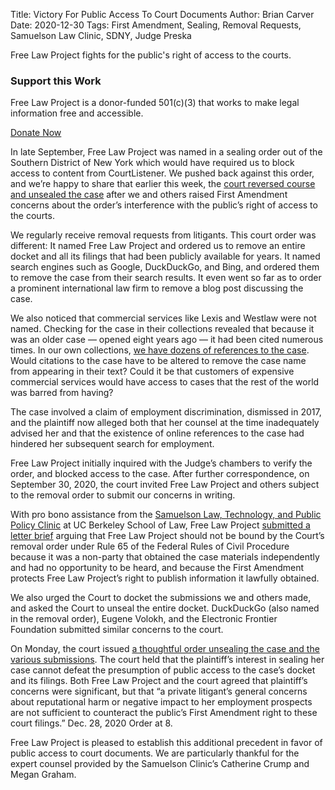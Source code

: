 Title: Victory For Public Access To Court Documents
Author: Brian Carver
Date: 2020-12-30
Tags: First Amendment, Sealing, Removal Requests, Samuelson Law Clinic, SDNY, Judge Preska


<p class="lead">Free Law Project fights for the public's right of access to the courts.</p>

<div class="pull-right col-xs-5 col-sm-4 col-md-3 bg-primary">
    <h3 class="text-center">Support this Work</h3>
    <p>Free Law Project is a donor-funded 501(c)(3) that works to make legal information free and accessible.
    </p>
    <p><a href="https://www.courtlistener.com/donate/?referrer=1a-victory" class="btn btn-lg btn-danger btn-block">Donate Now</a>
</div>

In late September, Free Law Project was named in a sealing order out of the Southern District of New York which would have required us to block access to content from CourtListener. We pushed back against this order, and we’re happy to share that earlier this week, the [court reversed course and unsealed the case][unseal] after we and others raised First Amendment concerns about the order’s interference with the public’s right of access to the courts.

We regularly receive removal requests from litigants. This court order was different: It named Free Law Project and ordered us to remove an entire docket and all its filings that had been publicly available for years. It named search engines such as Google, DuckDuckGo, and Bing, and ordered them to remove the case from their search results. It even went so far as to order a prominent international law firm to remove a blog post discussing the case.

We also noticed that commercial services like Lexis and Westlaw were not named. Checking for the case in their collections revealed that because it was an older case — opened eight years ago — it had been cited numerous times. In our own collections, [we have dozens of references to the case][refs]. Would citations to the case have to be altered to remove the case name from appearing in their text? Could it be that customers of expensive commercial services would have access to cases that the rest of the world was barred from having?

The case involved a claim of employment discrimination, dismissed in 2017, and the plaintiff now alleged both that her counsel at the time inadequately advised her and that the existence of online references to the case had hindered her subsequent search for employment.

Free Law Project initially inquired with the Judge’s chambers to verify the order, and blocked access to the case. After further correspondence, on September 30, 2020, the court invited Free Law Project and others subject to the removal order to submit our concerns in writing.

With pro bono assistance from the [Samuelson Law, Technology, and Public Policy Clinic][sam] at UC Berkeley School of Law, Free Law Project [submitted a letter brief][brief] arguing that Free Law Project should not be bound by the Court’s removal order under Rule 65 of the Federal Rules of Civil Procedure because it was a non-party that obtained the case materials independently and had no opportunity to be heard, and because the First Amendment protects Free Law Project’s right to publish information it lawfully obtained.

We also urged the Court to docket the submissions we and others made, and asked the Court to unseal the entire docket. DuckDuckGo (also named in the removal order), Eugene Volokh, and the Electronic Frontier Foundation submitted similar concerns to the court.

On Monday, the court issued [a thoughtful order unsealing the case and the various submissions][unseal]. The court held that the plaintiff’s interest in sealing her case cannot defeat the presumption of public access to the case’s docket and its filings. Both Free Law Project and the court agreed that plaintiff’s concerns were significant, but that “a private litigant’s general concerns about reputational harm or negative impact to her employment prospects are not sufficient to counteract the public’s First Amendment right to these court filings.” Dec. 28, 2020 Order at 8.

Free Law Project is pleased to establish this additional precedent in favor of public access to court documents. We are particularly thankful for the expert counsel provided by the Samuelson Clinic’s Catherine Crump and Megan Graham.


[unseal]: https://www.courtlistener.com/docket/5424004/99/allen-v-chanel-inc/
[refs]: https://www.courtlistener.com/?q=%22allen%20chanel%22~3&type=r&order_by=score%20desc
[sam]: https://www.law.berkeley.edu/experiential/clinics/samuelson-law-technology-public-policy-clinic/
[brief]: {static}/pdf/letters/letter-from-flp-re-removal-order-12cv6758.pdf